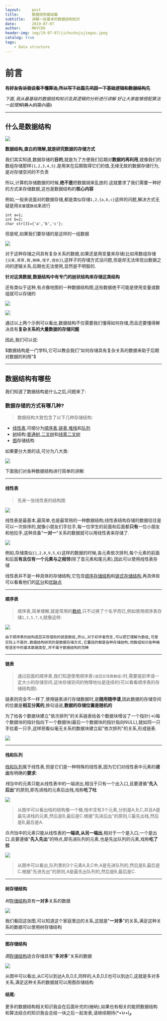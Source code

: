 ```yaml
---
layout:     post
title:      数据结构基础篇
subtitle:   讲解一些基本的数据结构知识
date:       2019-07-07
author:     MHYCDH
header-img: img/19-07-07/jichushujujiegou.jpeg
catalog: true
tags:
    - Data structure
---
```


# 前言

~~**有好友告诉我说看不懂算法,所以写下此篇先巩固一下基础逻辑和数据结构先**~~

$下面,我从最基础的数据结构知识及其逻辑的分析进行讲解$
$好让大家能够搭配算法一起理解$~~(男人的第六感)~~

***


## 什么是数据结构

![](https://github.com/MHYCDH/MHYCDH.github.io/blob/master/img/19-07-07/1.gif?raw=true)

**数据结构,直白的理解,就是研究数据的存储方式**

我们其实知道,数据存储的**目的**,就是为了方便我们后期对**数据的再利用**,就像我们的数组存储那样`{1,2,3,4,5}`.是用来在后期取得它们的值,无缘无故的数据存储行为,是对存储空间的不负责

所以,计算机存储数据的时候,**绝不是**把数据胡来乱放的.这就要求了我们需要一种好的方式来存储数据,这也是数据结构的**核心内容**

例如,一般来说面对的数据存储,都是类似存储`1,2,{a,b,c}`这样的问题,解决方式无疑是用`变量`或`数组`来进行

```
int a=1;
int b=2;
char str[3]={'a','b','c'};
```
但是呢,如果我们要存储的是这样的一组数据

![](https://github.com/MHYCDH/MHYCDH.github.io/blob/master/img/19-07-07/2.jpeg?raw=true)

对于这种存储之间具有复杂关系的数据,如果还是用变量来存储(比如用数组存储`{父亲,哥哥,我,妹妹,侄子,侄女}`),这样子的存储方式没问题,但是却无法体现出数据之间的逻辑关系,后期也无法使用,显然是不明智的.

**针对这类数据,数据结构中有专门的[树](https://www.cnblogs.com/lfalex0831/p/9687013.html)状结构来存储这类结构**

还有类似于这种,有点像地图的一种数据结构图,这些数据绝不可能是使用变量或数组就可以存储的

![](https://github.com/MHYCDH/MHYCDH.github.io/blob/master/img/19-07-07/3.png?raw=true)

![](https://github.com/MHYCDH/MHYCDH.github.io/blob/master/img/19-07-07/4.png?raw=true)

通过以上两个示例可以看出,数据结构不仅需要我们懂得如何存储,而且还要懂得解决具有**复杂关系的大量数据的存储问题**

因此,我们可以说:

$数据结构是一门学科,它可以教会我们"如何存储具有复杂关系的数据来助于后期对数据的利用"$

***

## 数据结构有哪些

我们知道了数据结构是什么之后,问题来了:

### 数据存储的方式有哪几种?

>数据结构大致包含了以下几种存储结构:

- [线性表](https://baike.baidu.com/item/%E7%BA%BF%E6%80%A7%E8%A1%A8),可细分为[顺序表](https://zh.wikipedia.org/wiki/%E9%A1%BA%E5%BA%8F%E8%A1%A8),[链表](https://zh.wikipedia.org/zh-hans/%E9%93%BE%E8%A1%A8),[堆栈](https://zh.wikipedia.org/zh-hans/%E9%93%BE%E8%A1%A8)和[队列](https://zh.wikipedia.org/wiki/%E9%98%9F%E5%88%97)
- [树](https://zh.wikipedia.org/wiki/%E6%A8%B9%E7%8B%80%E7%B5%90%E6%A7%8B)结构:[普通树](https://blog.csdn.net/littesss/article/details/73604731),[二叉树](https://plushunter.github.io/2017/07/19/%E6%95%B0%E6%8D%AE%E7%BB%93%E6%9E%84%E4%B8%8E%E7%AE%97%E6%B3%95%EF%BC%883%EF%BC%89%EF%BC%9A%E4%BA%8C%E5%8F%89%E6%A0%91/)和[线索二叉树](https://blog.csdn.net/u014492609/article/details/40477795)
- [图](https://www.jianshu.com/p/bce71b2bdbc8)存储结构

如果要分大类的话,可分为八大类:

![](https://github.com/MHYCDH/MHYCDH.github.io/blob/master/img/19-07-07/5.jpg?raw=true)

下面我们对各种数据结构进行简单的讲解:

***

#### 线性表

>先来一张线性表的结构图

![](https://github.com/MHYCDH/MHYCDH.github.io/blob/master/img/19-07-07/6.jpeg?raw=true)

线性表是最基本,最简单,也是最常用的一种数据结构;线性表结构存储的数据往往是可以一次排序的,就像小朋友们手拉手,每一位学生的前面和后面都**只有**一位小朋友和他拉手,这种具备"**一对一**"关系的数据就可以用线性表来存储了.

![](https://github.com/MHYCDH/MHYCDH.github.io/blob/master/img/19-07-07/8.png?raw=true)

例如,存储类似`{1,2,8,9,5,6}`这样的数据的时候,各元素依次排列,每个元素的前面和后面**有且仅有一个元素与之相邻**(除了首元素和尾元素),因此可以使用线性表存储

线性表并不是一种具体的存储结构,它包含[顺序存储结构](https://www.jianshu.com/p/bd075514108b)和[链式存储结构](https://blog.csdn.net/mynameishuangshuai/article/details/52682239),再具体些可以看看他们的[区分](https://blog.csdn.net/kangqianglong/article/details/79585551)和[优缺点](https://blog.csdn.net/qq_15037231/article/details/51901513)


***

#### 顺序表

>顺序表,简单理解,就是常用的[数组](https://zh.wikipedia.org/zh/%E6%95%B0%E7%BB%84),只不过换了个名字而已,例如使用顺序表存储`1,3,5,7,9`,就像这样:

![](https://github.com/MHYCDH/MHYCDH.github.io/blob/master/img/19-07-07/9.gif?raw=true)


`由于顺序表的结构底层实现借助的就是数组,所以,对于初学者而言,可以把它理解为数组,可是实际上不是的.数据结构研究的是数据存储方式,它囊括的都是各种存储结构;而数组知识各种编程语言中的基本数据类型,并不属于数据结构的范畴`

***

#### 链表

>通过前面的顺序表,我们知道使用顺序表`(底层实现靠数组)`时,需要提前申请一定大小的存储空间,这块存储空间的物理地址是连续的(可以看看顺序表的存储结构图).

链表则完全不一样了,使用链表进行存储数据时,是**随用随申请**,因此数据的存储空间的位置是**相互分离的**,换句话说,**数据的存储位置是随机的**

为了给各个数据块建立"依次排列"的关系链表给各个数据块增设了一个指针(->)每个数据块的指针指向下一个数据块(最后一个数据块的指针指向NULL),就如同一只手拉着一只手,这样把看似毫无关系的数据块建立起"依次排列"的关系,形成链表.

![](https://github.com/MHYCDH/MHYCDH.github.io/blob/master/img/19-07-07/10.gif?raw=true)

***

#### 栈和队列

[栈和队列](https://zh.wikipedia.org/wiki/%E5%A0%86%E6%A0%88)属于线性表,但是它们是一种特殊的线性表,因为它们对线性表中元素的**进出**有明确的**要求**:

$栈$当中的元素只能从线性表中的一端进出,相当于只有一个出入口,且要遵循"**先入后出**"的原则,即先进栈的元素后出栈,戏称**吃了吐**

![](https://github.com/MHYCDH/MHYCDH.github.io/blob/master/img/19-07-07/11.gif?raw=true)

>从图中可以看出栈的结构像一个桶,栈中含有3个元素,分别是A,B,C,并且A是最先进栈的元素,然后是B,最后是C.根据"先进后出"的原则,C最先出栈,然后是B,最后是A.

$队列$当中的元素只能从线性表的**一端进,从另一端出**,相对于一个是入口,一个是出口.且要遵循"**先入先出**"的特点,即先进队列的元素,也是先出队列的元素,戏称**吃了拉**

![](https://github.com/MHYCDH/MHYCDH.github.io/blob/master/img/19-07-07/12.gif?raw=true)

>从图中可以看出,队列里的3个元素A,B,C中,A是先进队列的,然后是B,最后是C.根据"先进先出"的原则,A是最先出队列的,然后是B,最后是C.

***

#### 树存储结构

$树$[存储结构](https://www.cnblogs.com/lfalex0831/p/9687013.html)具有**一对多**关系的数据

![](https://github.com/MHYCDH/MHYCDH.github.io/blob/master/img/19-07-07/2.jpeg?raw=true)

我们看回这张图,可以知道这个家庭里边的关系,这就是"**一对多**"的关系,满足这种关系的数据可以使用树存储结构

***

#### 图存储结构

$图$[存储结构](https://zhuanlan.zhihu.com/p/30343791)适合存储具有"**多对多**"关系的数据

![](https://github.com/MHYCDH/MHYCDH.github.io/blob/master/img/19-07-07/14.jpeg?raw=true)

从图中可以看出,从C可以到达A,B,D,E,同样的,A,B,D,E也可以到达C,这就是多对多关系,满足这种关系的数据就可以用图存储结构

#### 结尾:

更多的数据结构相关知识我会在后面补完的(~~挖坑~~),如果也有相关的能把数据结构和算法结合的知识我会总结一块之后一起发表,请继续期待(*•̀ㅂ•́)و
